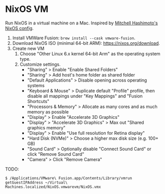 # NixOS VM

Run NixOS in a virtual machine on a Mac. Inspired by
[Mitchell Hashimoto's NixOS config](https://github.com/mitchellh/nixos-config).

1. Install VMWare Fusion: `brew install --cask vmware-fusion`.
1. Download NixOS ISO (minimal 64-bit ARM): <https://nixos.org/download>.
1. Create new VM
    1. Choose "Other Linux 6.x kernel 64-bit Arm" as the operating system type.
    1. Customize settings.
        - "Sharing" > Enable "Enable Shared Folders"
        - "Sharing" > Add host's home folder as shared folder
        - "Default Applications" > Disable opening across operating systems
        - "Keyboard & Mouse" > Duplicate default "Profile" profile, then disable all
          mappings under "Key Mappings" and "Fusion Shortcuts"
        - "Processors & Memory" > Allocate as many cores and as much memory as
          possible
        - "Display" > Enable "Accelerate 3D Graphics"
        - "Display" > "Accelerate 3D Graphics" > Max out "Shared graphics memory"
        - "Display" > Enable "Use full resolution for Retina display"
        - "Hard Disk (NVMe)" > Choose a higher max disk size (e.g. 100+ GB)
        - "Sound Card" > Optionally disable "Connect Sound Card" or click "Remove
          Sound Card"
        - "Camera" > Click "Remove Camera"

TODO:

```
$ /Applications/VMware\ Fusion.app/Contents/Library/vmrun getGuestIPAddress ~/Virtual\ Machines.localized/NixOS.vmwarevm/NixOS.vmx
```
